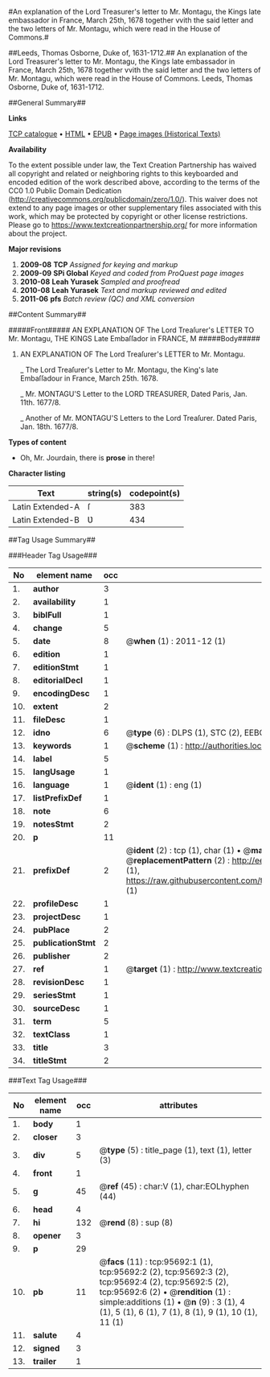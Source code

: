 #An explanation of the Lord Treasurer's letter to Mr. Montagu, the Kings late embassador in France, March 25th, 1678 together vvith the said letter and the two letters of Mr. Montagu, which were read in the House of Commons.#

##Leeds, Thomas Osborne, Duke of, 1631-1712.##
An explanation of the Lord Treasurer's letter to Mr. Montagu, the Kings late embassador in France, March 25th, 1678 together vvith the said letter and the two letters of Mr. Montagu, which were read in the House of Commons.
Leeds, Thomas Osborne, Duke of, 1631-1712.

##General Summary##

**Links**

[TCP catalogue](http://www.ota.ox.ac.uk/tcp/)  • 
[HTML](http://tei.it.ox.ac.uk/tcp/Texts-HTML/free/A49/A49987.html)  • 
[EPUB](http://tei.it.ox.ac.uk/tcp/Texts-EPUB/free/A49/A49987.epub) • 
[Page images (Historical Texts)](https://historicaltexts.jisc.ac.uk/eebo-12931642e)

**Availability**

To the extent possible under law, the Text Creation Partnership has waived all copyright and related or neighboring rights to this keyboarded and encoded edition of the work described above, according to the terms of the CC0 1.0 Public Domain Dedication (http://creativecommons.org/publicdomain/zero/1.0/). This waiver does not extend to any page images or other supplementary files associated with this work, which may be protected by copyright or other license restrictions. Please go to https://www.textcreationpartnership.org/ for more information about the project.

**Major revisions**

1. __2009-08__ __TCP__ *Assigned for keying and markup*
1. __2009-09__ __SPi Global__ *Keyed and coded from ProQuest page images*
1. __2010-08__ __Leah Yurasek__ *Sampled and proofread*
1. __2010-08__ __Leah Yurasek__ *Text and markup reviewed and edited*
1. __2011-06__ __pfs__ *Batch review (QC) and XML conversion*

##Content Summary##

#####Front#####
AN EXPLANATION OF The Lord Treaſurer's LETTER TO Mr. Montagu, THE KINGS Late Embaſſador in FRANCE, M
#####Body#####

1. AN EXPLANATION OF The Lord Treaſurer's LETTER to Mr. Montagu.

    _ The Lord Treaſurer's Letter to Mr. Montagu, the King's late Embaſſadour in France, March 25th. 1678.

    _ Mr. MONTAGU'S Letter to the LORD TREASURER, Dated Paris, Jan. 11th. 1677/8.

    _ Another of Mr. MONTAGU'S Letters to the Lord Treaſurer. Dated Paris, Jan. 18th. 1677/8.

**Types of content**

  * Oh, Mr. Jourdain, there is **prose** in there!

**Character listing**


|Text|string(s)|codepoint(s)|
|---|---|---|
|Latin Extended-A|ſ|383|
|Latin Extended-B|Ʋ|434|

##Tag Usage Summary##

###Header Tag Usage###

|No|element name|occ|attributes|
|---|---|---|---|
|1.|__author__|3||
|2.|__availability__|1||
|3.|__biblFull__|1||
|4.|__change__|5||
|5.|__date__|8| @__when__ (1) : 2011-12 (1)|
|6.|__edition__|1||
|7.|__editionStmt__|1||
|8.|__editorialDecl__|1||
|9.|__encodingDesc__|1||
|10.|__extent__|2||
|11.|__fileDesc__|1||
|12.|__idno__|6| @__type__ (6) : DLPS (1), STC (2), EEBO-CITATION (1), OCLC (1), VID (1)|
|13.|__keywords__|1| @__scheme__ (1) : http://authorities.loc.gov/ (1)|
|14.|__label__|5||
|15.|__langUsage__|1||
|16.|__language__|1| @__ident__ (1) : eng (1)|
|17.|__listPrefixDef__|1||
|18.|__note__|6||
|19.|__notesStmt__|2||
|20.|__p__|11||
|21.|__prefixDef__|2| @__ident__ (2) : tcp (1), char (1)  •  @__matchPattern__ (2) : ([0-9\-]+):([0-9IVX]+) (1), (.+) (1)  •  @__replacementPattern__ (2) : http://eebo.chadwyck.com/downloadtiff?vid=$1&page=$2 (1), https://raw.githubusercontent.com/textcreationpartnership/Texts/master/tcpchars.xml#$1 (1)|
|22.|__profileDesc__|1||
|23.|__projectDesc__|1||
|24.|__pubPlace__|2||
|25.|__publicationStmt__|2||
|26.|__publisher__|2||
|27.|__ref__|1| @__target__ (1) : http://www.textcreationpartnership.org/docs/. (1)|
|28.|__revisionDesc__|1||
|29.|__seriesStmt__|1||
|30.|__sourceDesc__|1||
|31.|__term__|5||
|32.|__textClass__|1||
|33.|__title__|3||
|34.|__titleStmt__|2||


###Text Tag Usage###

|No|element name|occ|attributes|
|---|---|---|---|
|1.|__body__|1||
|2.|__closer__|3||
|3.|__div__|5| @__type__ (5) : title_page (1), text (1), letter (3)|
|4.|__front__|1||
|5.|__g__|45| @__ref__ (45) : char:V (1), char:EOLhyphen (44)|
|6.|__head__|4||
|7.|__hi__|132| @__rend__ (8) : sup (8)|
|8.|__opener__|3||
|9.|__p__|29||
|10.|__pb__|11| @__facs__ (11) : tcp:95692:1 (1), tcp:95692:2 (2), tcp:95692:3 (2), tcp:95692:4 (2), tcp:95692:5 (2), tcp:95692:6 (2)  •  @__rendition__ (1) : simple:additions (1)  •  @__n__ (9) : 3 (1), 4 (1), 5 (1), 6 (1), 7 (1), 8 (1), 9 (1), 10 (1), 11 (1)|
|11.|__salute__|4||
|12.|__signed__|3||
|13.|__trailer__|1||
